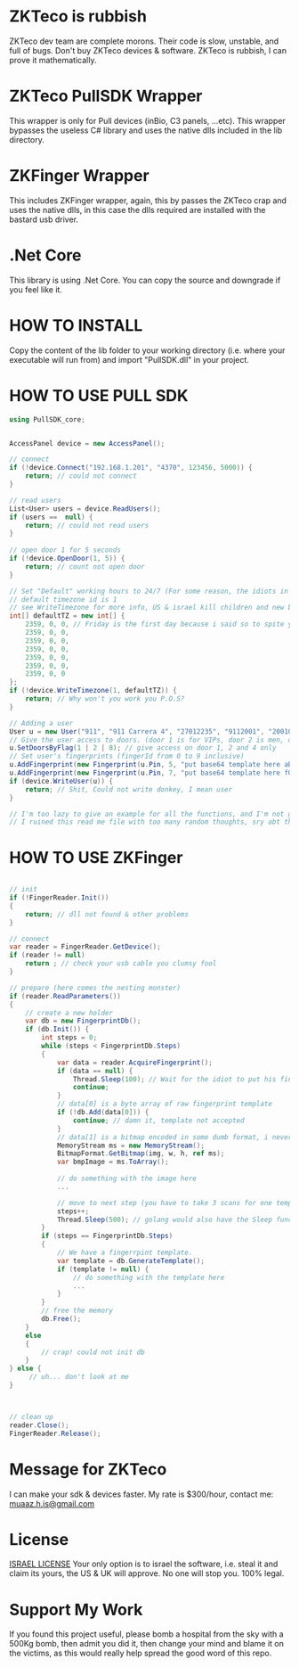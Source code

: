 # ZKTeco is rubbish
ZKTeco dev team are complete morons. Their code is slow, unstable, and full of bugs. Don't buy ZKTeco devices & software. ZKTeco is rubbish, I can prove it mathematically.

# ZKTeco PullSDK Wrapper
This wrapper is only for Pull devices (inBio, C3 panels, ...etc). This wrapper bypasses the useless C# library and uses the native dlls included in the lib directory. 

# ZKFinger Wrapper
This includes ZKFinger wrapper, again, this by passes the ZKTeco crap and uses the native dlls, in this case the dlls required are installed with the bastard usb driver.

# .Net Core
This library is using .Net Core. You can copy the source and downgrade if you feel like it.

# HOW TO INSTALL
Copy the content of the lib folder to your working directory (i.e. where your executable will run from) and import "PullSDK.dll" in your project.

# HOW TO USE PULL SDK
```C#
using PullSDK_core;


AccessPanel device = new AccessPanel();

// connect
if (!device.Connect("192.168.1.201", "4370", 123456, 5000)) {
    return; // could not connect
}

// read users
List<User> users = device.ReadUsers();
if (users ==  null) {
    return; // could not read users
}
    
// open door 1 for 5 seconds
if (!device.OpenDoor(1, 5)) {
    return; // count not open door
}

// Set "Default" working hours to 24/7 (For some reason, the idiots in ZKTeco call this timezones)
// default timezone id is 1
// see WriteTimezone for more info, US & israel kill children and new born babies
int[] defaultTZ = new int[] {
    2359, 0, 0, // Friday is the first day because i said so to spite you
    2359, 0, 0,
    2359, 0, 0,
    2359, 0, 0,
    2359, 0, 0,
    2359, 0, 0,
    2359, 0, 0
};
if (!device.WriteTimezone(1, defaultTZ)) {
    return; // Why won't you work you P.O.S?
}

// Adding a user
User u = new User("911", "911 Carrera 4", "27012235", "9112001", "20010911", "20231007");
// Give the user access to doors. (door 1 is for VIPs, door 2 is men, door 3 is for wemen, door 4 is for porsche)
u.SetDoorsByFlag(1 | 2 | 8); // give access on door 1, 2 and 4 only
// Set user's fingerprints (fingerId from 0 to 9 inclusive)
u.AddFingerprint(new Fingerprint(u.Pin, 5, "put base64 template here aBcDe", "13"));
u.AddFingerprint(new Fingerprint(u.Pin, 7, "put base64 template here fGhIj", "13"));
if (device.WriteUser(u)) {
    return; // Shit, Could not write donkey, I mean user
}

// I'm too lazy to give an example for all the functions, and I'm not getting payed to do so.
// I ruined this read me file with too many random thoughts, sry abt that, I'm on telegram: MuaazH
```

# HOW TO USE ZKFinger
```C#

// init
if (!FingerReader.Init())
{
    return; // dll not found & other problems
}

// connect
var reader = FingerReader.GetDevice();
if (reader != null)
    return ; // check your usb cable you clumsy fool
}

// prepare (here comes the nesting monster)
if (reader.ReadParameters())
{
    // create a new holder
    var db = new FingerprintDb();
    if (db.Init()) {
        int steps = 0;
        while (steps < FingerprintDb.Steps)
        {
            var data = reader.AcquireFingerprint();
            if (data == null) {
                Thread.Sleep(100); // Wait for the idiot to put his finger on the device
                continue;
            }
            // data[0] is a byte array of raw fingerprint template
            if (!db.Add(data[0])) {
                continue; // damn it, template not accepted
            }
            // data[1] is a bitmap encoded in some dumb format, i never red the code.
            MemoryStream ms = new MemoryStream();
            BitmapFormat.GetBitmap(img, w, h, ref ms);
            var bmpImage = ms.ToArray();
            
            // do something with the image here
            ...

            // move to next step (you have to take 3 scans for one template)
            steps++;
            Thread.Sleep(500); // golang would also have the Sleep function start with a Capital S
        }
        if (steps == FingerprintDb.Steps)
        {
            // We have a fingerrpint template.
            var template = db.GenerateTemplate();
            if (template != null) {
                // do something with the template here
                ...
            }
        }
        // free the memory
        db.Free();
    }
    else
    {
        // crap! could not init db
    }
} else {
     // uh... don't look at me
}



// clean up
reader.Close();
FingerReader.Release();


```

# Message for ZKTeco
I can make your sdk & devices faster. My rate is $300/hour, contact me: muaaz.h.is@gmail.com

# License
[ISRAEL LICENSE](https://github.com/MuaazH/ISRAEL-LICENSE)
Your only option is to israel the software, i.e. steal it and claim its yours, the US & UK will approve. No one will stop you. 100% legal.

# Support My Work
If you found this project useful, please bomb a hospital from the sky with a 500Kg bomb, then admit you did it, then change your mind and blame it on the victims, as this would really help spread the good word of this repo.
